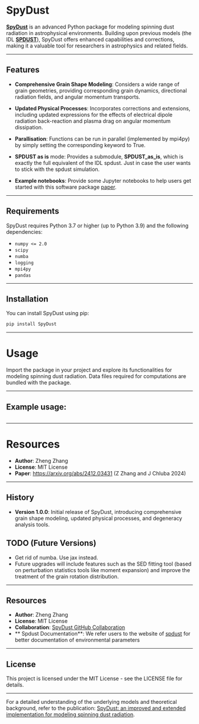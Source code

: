 # SpyDust

[**SpyDust**](https://arxiv.org/abs/2412.03431) is an advanced Python package for modeling spinning dust radiation in astrophysical environments. Building upon previous models (the IDL [**SPDUST**](https://arxiv.org/pdf/1003.4732)), SpyDust offers enhanced capabilities and corrections, making it a valuable tool for researchers in astrophysics and related fields.

---

## Features

- **Comprehensive Grain Shape Modeling**: Considers a wide range of grain geometries, providing corresponding grain dynamics, directional radiation fields, and angular momentum transports.

- **Updated Physical Processes**: Incorporates corrections and extensions, including updated expressions for the effects of electrical dipole radiation back-reaction and plasma drag on angular momentum dissipation.

- **Parallisation**: Functions can be run in parallel (implemented by mpi4py) by simply setting the corresponding keyword to True.

- **SPDUST as is** mode: Provides a submodule, **SPDUST_as_is**, which is exactly the full equivalent of the IDL spdust. Just in case the user wants to stick with the spdust simulation.

- **Example notebooks**: Provide some Jupyter notebooks to help users get started with this software package [paper](https://arxiv.org/abs/2412.03431).

---

## Requirements

SpyDust requires Python 3.7 or higher (up to Python 3.9) and the following dependencies:

- `numpy <= 2.0`
- `scipy`
- `numba`
- `logging`
- `mpi4py`
- `pandas`

---

## Installation

You can install SpyDust using pip:

```bash
pip install SpyDust
```

---

# Usage

Import the package in your project and explore its functionalities for modeling spinning dust radiation. Data files required for computations are bundled with the package.

---

## Example usage:

```python

```

--- 

# Resources

- **Author**: Zheng Zhang
- **License**: MIT License
- **Paper**: https://arxiv.org/abs/2412.03431 (Z Zhang and J Chluba 2024)

---

## History

- **Version 1.0.0**: Initial release of SpyDust, introducing comprehensive grain shape modeling, updated physical processes, and degeneracy analysis tools.

## TODO (Future Versions)
- Get rid of numba. Use jax instead.
- Future upgrades will include features such as the SED fitting tool (based on perturbation statistics tools like moment expansion) and improve the treatment of the grain rotation distribution.

---

## Resources

- **Author**: Zheng Zhang
- **License**: MIT License
- **Collaboration**: [SpyDust GitHub Collaboration](https://github.com/SpyDust/SpyDust)
- ** Spdust Documentation**: We refer users to the website of [spdust](https://cosmo.nyu.edu/yacine/spdust/spdust.html) for better documentation of environmental parameters 

---

## License

This project is licensed under the MIT License - see the LICENSE file for details.

---

For a detailed understanding of the underlying models and theoretical background, refer to the publication: [SpyDust: an improved and extended implementation for modeling spinning dust radiation](https://arxiv.org/abs/2412.03431).